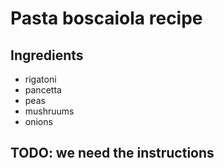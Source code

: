 # Pasta boscaiola recipe


## Ingredients

- rigatoni
- pancetta
- peas
- mushruums
- onions


## TODO: we need the instructions
